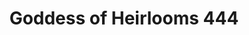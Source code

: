 ---
title: "Goddess of Heirlooms 444"
url: /brooklyn/goddess-of-heirlooms-444/
shop: interior decoration
---